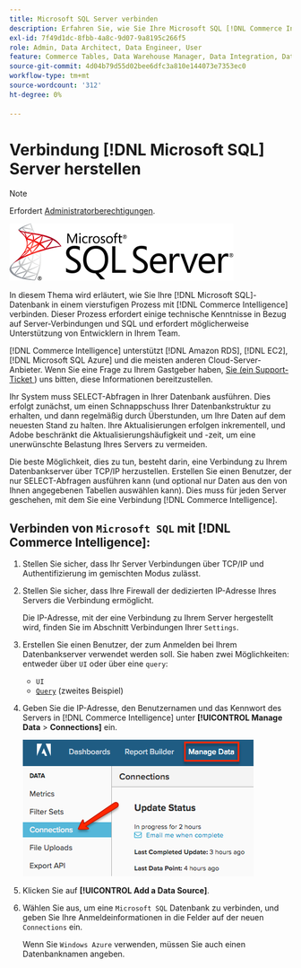 ```yaml
---
title: Microsoft SQL Server verbinden
description: Erfahren Sie, wie Sie Ihre Microsoft SQL [!DNL Commerce Intelligence] Datenbank in einem vierstufigen Prozess mit verbinden.
exl-id: 7f49d1dc-8fbb-4a8c-9d07-9a8195c266f5
role: Admin, Data Architect, Data Engineer, User
feature: Commerce Tables, Data Warehouse Manager, Data Integration, Data Import/Export, SQL Report Builder
source-git-commit: 4d04b79d55d02bee6dfc3a810e144073e7353ec0
workflow-type: tm+mt
source-wordcount: '312'
ht-degree: 0%

---
```


# Verbindung [!DNL Microsoft SQL] Server herstellen

>[!NOTE]
>
>Erfordert [Administratorberechtigungen](../../../administrator/user-management/user-management.md).

![Microsoft SQL Server-Logo](../../../assets/MicrosoftSQLServer-logo.png)

In diesem Thema wird erläutert, wie Sie Ihre [!DNL Microsoft SQL]-Datenbank in einem vierstufigen Prozess mit [!DNL Commerce Intelligence] verbinden. Dieser Prozess erfordert einige technische Kenntnisse in Bezug auf Server-Verbindungen und SQL und erfordert möglicherweise Unterstützung von Entwicklern in Ihrem Team.

[!DNL Commerce Intelligence] unterstützt [!DNL Amazon RDS], [!DNL EC2], [!DNL Microsoft SQL Azure] und die meisten anderen Cloud-Server-Anbieter. Wenn Sie eine Frage zu Ihrem Gastgeber haben, [&#x200B; Sie (ein Support-Ticket &#x200B;](https://experienceleague.adobe.com/docs/commerce-knowledge-base/kb/troubleshooting/miscellaneous/mbi-service-policies.html?lang=de)) uns bitten, diese Informationen bereitzustellen.

Ihr System muss SELECT-Abfragen in Ihrer Datenbank ausführen. Dies erfolgt zunächst, um einen Schnappschuss Ihrer Datenbankstruktur zu erhalten, und dann regelmäßig durch Überstunden, um Ihre Daten auf dem neuesten Stand zu halten. Ihre Aktualisierungen erfolgen inkrementell, und Adobe beschränkt die Aktualisierungshäufigkeit und -zeit, um eine unerwünschte Belastung Ihres Servers zu vermeiden.

Die beste Möglichkeit, dies zu tun, besteht darin, eine Verbindung zu Ihrem Datenbankserver über TCP/IP herzustellen. Erstellen Sie einen Benutzer, der nur SELECT-Abfragen ausführen kann (und optional nur Daten aus den von Ihnen angegebenen Tabellen auswählen kann). Dies muss für jeden Server geschehen, mit dem Sie eine Verbindung [!DNL Commerce Intelligence].

## Verbinden von `Microsoft SQL` mit [!DNL Commerce Intelligence]:

1. Stellen Sie sicher, dass Ihr Server Verbindungen über TCP/IP und Authentifizierung im gemischten Modus zulässt.

1. Stellen Sie sicher, dass Ihre Firewall der dedizierten IP-Adresse Ihres Servers die Verbindung ermöglicht.

   Die IP-Adresse, mit der eine Verbindung zu Ihrem Server hergestellt wird, finden Sie im Abschnitt Verbindungen Ihrer `Settings`.

1. Erstellen Sie einen Benutzer, der zum Anmelden bei Ihrem Datenbankserver verwendet werden soll. Sie haben zwei Möglichkeiten: entweder über `UI` oder über eine `query`:
   * `UI`
   * [`Query`](http://sqlserverplanet.com/security/add-user) (zweites Beispiel)

1. Geben Sie die IP-Adresse, den Benutzernamen und das Kennwort des Servers in [!DNL Commerce Intelligence] unter **[!UICONTROL Manage Data** > **Connections]** ein.

   ![Seite „Datenverbindungen verwalten“ mit Datenbankintegrationen](../../../assets/manage-data-connections.png)

1. Klicken Sie auf **[!UICONTROL Add a Data Source]**.

1. Wählen Sie aus, um eine `Microsoft SQL` Datenbank zu verbinden, und geben Sie Ihre Anmeldeinformationen in die Felder auf der neuen `Connections` ein.

   Wenn Sie `Windows Azure` verwenden, müssen Sie auch einen Datenbanknamen angeben.

